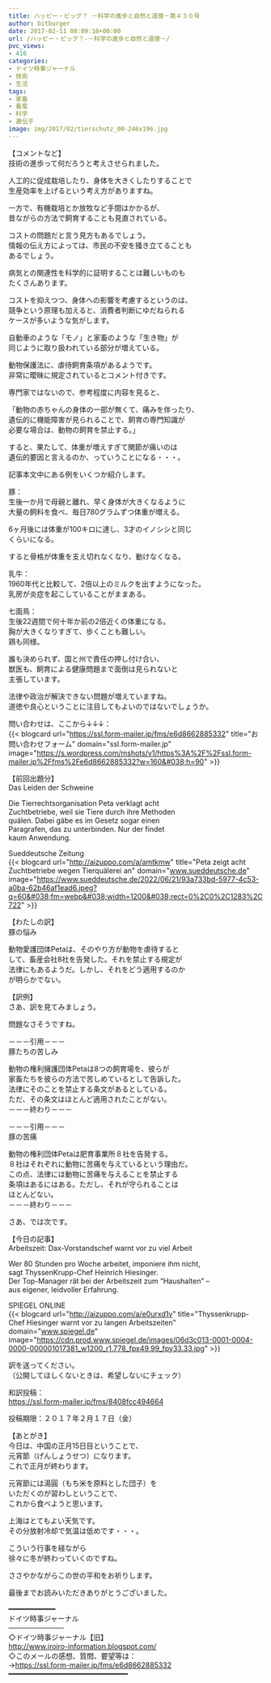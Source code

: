 ```yaml
---
title: ハッピー・ピッグ？ －科学の進歩と自然と道徳－第４３０号
author: bitburger
date: 2017-02-11 08:09:10+00:00
url: /ハッピー・ピッグ？-－科学の進歩と自然と道徳－/
pvc_views:
- 416
categories:
- ドイツ時事ジャーナル
- 技術
- 生活
tags:
- 家畜
- 畜産
- 科学
- 遺伝子
image: img/2017/02/tierschutz_00-246x196.jpg
---
```

【コメントなど】  
技術の進歩って何だろうと考えさせられました。  
  
人工的に促成栽培したり、身体を大きくしたりすることで  
生産効率を上げるという考え方がありますね。  
  
一方で、有機栽培とか放牧など手間はかかるが、  
昔ながらの方法で飼育することも見直されている。  
  
コストの問題だと言う見方もあるでしょう。  
情報の伝え方によっては、市民の不安を掻き立てることも  
あるでしょう。  
  
病気との関連性を科学的に証明することは難しいものも  
たくさんあります。  
  
コストを抑えつつ、身体への影響を考慮するというのは、  
競争という原理も加えると、消費者判断にゆだねられる  
ケースが多いような気がします。  
  
自動車のような「モノ」と家畜のような「生き物」が  
同じように取り扱われている部分が増えている。

動物保護法に、虐待飼育条項があるようです。  
非常に曖昧に規定されているとコメント付きです。  
  
専門家ではないので、参考程度に内容を見ると、  
  
「動物の赤ちゃんの身体の一部が無くて、痛みを伴ったり、  
遺伝的に機能障害が見られることで、飼育の専門知識が  
必要な場合は、動物の飼育を禁止する。」  
  
すると、果たして、体重が増えすぎて関節が痛いのは  
遺伝的要因と言えるのか、っていうことになる・・・。 

記事本文中にある例をいくつか紹介します。  
  
豚：  
生後一か月で母親と離れ、早く身体が大きくなるように  
大量の飼料を食べ、毎日780グラムずつ体重が増える。  
  
6ヶ月後には体重が100キロに達し、3才のイノシシと同じ  
くらいになる。  
  
すると骨格が体重を支え切れなくなり、動けなくなる。  
  
乳牛：  
1960年代と比較して、2倍以上のミルクを出すようになった。  
乳房が炎症を起こしていることがままある。  
  
七面鳥：  
生後22週間で何十年か前の2倍近くの体重になる。  
胸が大きくなりすぎて、歩くことも難しい。  
鶏も同様。  
  
誰も決められず、国と州で責任の押し付け合い、  
獣医も、飼育による健康問題まで面倒は見られないと  
主張しています。  
  
法律や政治が解決できない問題が増えていますね。  
道徳や良心ということに注目してもよいのではないでしょうか。  
  
問い合わせは、ここから↓↓↓：  
{{< blogcard url="https://ssl.form-mailer.jp/fms/e6d8662885332" title="&#12362;&#21839;&#12356;&#21512;&#12431;&#12379;&#12501;&#12457;&#12540;&#12512;" domain="ssl.form-mailer.jp" image="https://s.wordpress.com/mshots/v1/https%3A%2F%2Fssl.form-mailer.jp%2Ffms%2Fe6d8662885332?w=160&#038;h=90" >}} 

【前回出題分】  
Das Leiden der Schweine  
  
Die Tierrechtsorganisation Peta verklagt acht  
Zuchtbetriebe, weil sie Tiere durch ihre Methoden  
quälen. Dabei gäbe es im Gesetz sogar einen  
Paragrafen, das zu unterbinden. Nur der findet  
kaum Anwendung.  
  
Sueddeutsche Zeitung  
{{< blogcard url="http://aizuppo.com/a/amtkmw" title="Peta zeigt acht Zuchtbetriebe wegen Tierquälerei an" domain="www.sueddeutsche.de" image="https://www.sueddeutsche.de/2022/06/21/93a733bd-5977-4c53-a0ba-62b46af1ead6.jpeg?q=60&#038;fm=webp&#038;width=1200&#038;rect=0%2C0%2C1283%2C722" >}} 

【わたしの訳】  
豚の悩み  
  
動物愛護団体Petaは、そのやり方が動物を虐待すると  
して、畜産会社8社を告発した。それを禁止する規定が  
法律にもあるようだ。しかし、それをどう適用するのか  
が明らかでない。 

【訳例】  
さあ、訳を見てみましょう。  
  
問題なさそうですね。 

－－－引用－－－  
豚たちの苦しみ  
  
動物の権利擁護団体Petaは8つの飼育場を、彼らが  
家畜たちを彼らの方法で苦しめているとして告訴した。  
法律にそのことを禁止する条文があるとしている。  
ただ、その条文はほとんど適用されたことがない。  
－－－終わり－－－ 

－－－引用－－－  
豚の苦痛  
  
動物の権利団体Petaは肥育事業所８社を告発する。  
８社はそれぞれに動物に苦痛を与えているという理由だ。  
この点、法律には動物に苦痛を与えることを禁止する  
条項はあるにはある。ただし、それが守られることは  
ほとんどない。  
－－－終わり－－－ 

さあ、では次です。  
  
【今日の記事】  
Arbeitszeit: Dax-Vorstandschef warnt vor zu viel Arbeit  
  
Wer 80 Stunden pro Woche arbeitet, imponiere ihm nicht,  
sagt ThyssenKrupp-Chef Heinrich Hiesinger.  
Der Top-Manager rät bei der Arbeitszeit zum &#8220;Haushalten&#8221; &#8211;  
aus eigener, leidvoller Erfahrung.  
  
SPIEGEL ONLINE  
{{< blogcard url="http://aizuppo.com/a/e0urxd1v" title="Thyssenkrupp-Chef Hiesinger warnt vor zu langen Arbeitszeiten" domain="www.spiegel.de" image="https://cdn.prod.www.spiegel.de/images/06d3c013-0001-0004-0000-000001017381_w1200_r1.778_fpx49.99_fpy33.33.jpg" >}} 

訳を送ってください。  
（公開してほしくないときは、希望しないにチェック）  
  
和訳投稿：  
 <https://ssl.form-mailer.jp/fms/8408fcc494664>  
  
投稿期限：２０１７年２月１７日（金） 

【あとがき】  
今日は、中国の正月15日目ということで、  
元宵節（げんしょうせつ）になります。  
これで正月が終わります。  
  
元宵節には湯圓（もち米を原料とした団子）を  
いただくのが習わしということで、  
これから食べようと思います。  
  
上海はとてもよい天気です。  
その分放射冷却で気温は低めです・・・。  
  
こういう行事を経ながら  
徐々に冬が終わっていくのですね。  
  
ささやかながらこの世の平和をお祈りします。  
  
最後までお読みいただきありがとうございました。 

━━━━━━━━━━━  
ドイツ時事ジャーナル  
───────────  
◇ドイツ時事ジャーナル【旧】  
<http://www.iroiro-information.blogspot.com/>  
◇このメールの感想、質問、要望等は：  
-><https://ssl.form-mailer.jp/fms/e6d8662885332>  
━━━━━━━━━━━━━━━━━━━━━━━━━━━━